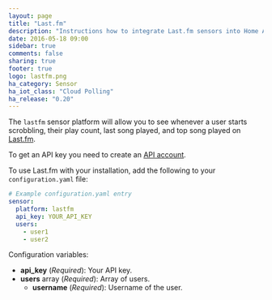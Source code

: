 ```yaml
---
layout: page
title: "Last.fm"
description: "Instructions how to integrate Last.fm sensors into Home Assistant."
date: 2016-05-18 09:00
sidebar: true
comments: false
sharing: true
footer: true
logo: lastfm.png
ha_category: Sensor
ha_iot_class: "Cloud Polling"
ha_release: "0.20"
---
```



The `lastfm` sensor platform will allow you to see whenever a user starts scrobbling, their play count, last song played, and top song played on [Last.fm](http://www.last.fm).

To get an API key you need to create an [API account](http://www.last.fm/api/account/create).

To use Last.fm with your installation, add the following to your `configuration.yaml` file:

```yaml
# Example configuration.yaml entry
sensor:
  platform: lastfm
  api_key: YOUR_API_KEY
  users:
    - user1
    - user2
```

Configuration variables:

- **api_key** (*Required*): Your API key.
- **users** array (*Required*): Array of users.
  - **username** (*Required*): Username of the user.

